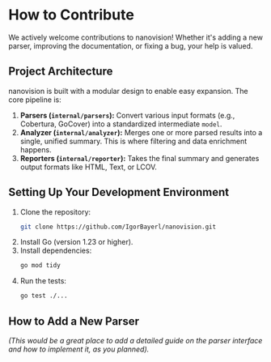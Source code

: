 # How to Contribute

We actively welcome contributions to nanovision! Whether it's adding a new parser, improving the documentation, or fixing a bug, your help is valued.

## Project Architecture

nanovision is built with a modular design to enable easy expansion. The core pipeline is:

1.  **Parsers (`internal/parsers`):** Convert various input formats (e.g., Cobertura, GoCover) into a standardized intermediate `model`.
2.  **Analyzer (`internal/analyzer`):** Merges one or more parsed results into a single, unified summary. This is where filtering and data enrichment happens.
3.  **Reporters (`internal/reporter`):** Takes the final summary and generates output formats like HTML, Text, or LCOV.

## Setting Up Your Development Environment

1.  Clone the repository:
    ```bash
    git clone https://github.com/IgorBayerl/nanovision.git
    ```
2.  Install Go (version 1.23 or higher).
3.  Install dependencies:
    ```bash
    go mod tidy
    ```
4.  Run the tests:
    ```bash
    go test ./...
    ```

## How to Add a New Parser

*(This would be a great place to add a detailed guide on the parser interface and how to implement it, as you planned).*